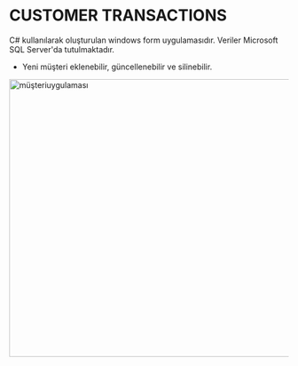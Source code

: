 # CUSTOMER TRANSACTIONS

C# kullanılarak oluşturulan windows form uygulamasıdır. Veriler Microsoft SQL Server'da tutulmaktadır.

- Yeni müşteri eklenebilir, güncellenebilir ve silinebilir.

<img width="700" height="500" alt="müşteriuygulaması" src="https://github.com/user-attachments/assets/2eac7b85-b019-4e16-9031-b1dce1c36196" />
